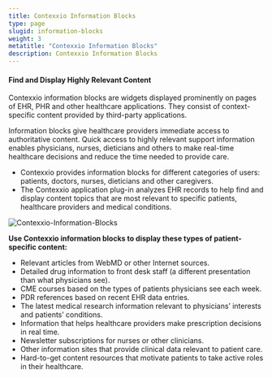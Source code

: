 ```yaml
---
title: Contexxio Information Blocks
type: page
slugid: information-blocks
weight: 3
metatitle: "Contexxio Information Blocks"
description: Contexxio Information Blocks
---
```

#### Find and Display Highly Relevant Content

Contexxio information blocks are widgets displayed prominently on pages of EHR, PHR and other healthcare applications. They consist of context-specific content provided by third-party applications.

Information blocks give healthcare providers immediate access to authoritative content. Quick access to highly relevant support information enables physicians, nurses, dieticians and others to make real-time healthcare decisions and reduce the time needed to provide care.

* Contexxio provides information blocks for different categories of users: patients, doctors, nurses, dieticians and other caregivers.
* The Contexxio application plug-in analyzes EHR records to help find and display content topics that are most relevant to specific patients, healthcare providers and medical conditions.

![Contexxio-Information-Blocks](/assets-natural/brand/www.netspective.com/solutions/contexxio/Contexxio-Information-Blocks.jpg#center)

**Use Contexxio information blocks to display these types of patient-specific content:**

* Relevant articles from WebMD or other Internet sources.
* Detailed drug information to front desk staff (a different presentation than what physicians see).
* CME courses based on the types of patients physicians see each week.
* PDR references based on recent EHR data entries.
* The latest medical research information relevant to physicians’ interests and patients’ conditions.
* Information that helps healthcare providers make prescription decisions in real time.
* Newsletter subscriptions for nurses or other clinicians.
* Other information sites that provide clinical data relevant to patient care.
* Hard-to-get content resources that motivate patients to take active roles in their healthcare.
